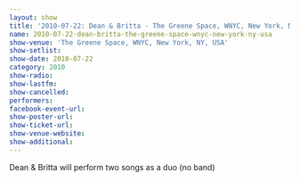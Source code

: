 ```yaml
---
layout: show
title: '2010-07-22: Dean & Britta - The Greene Space, WNYC, New York, NY, USA'
name: 2010-07-22-dean-britta-the-greene-space-wnyc-new-york-ny-usa
show-venue: 'The Greene Space, WNYC, New York, NY, USA'
show-setlist: 
show-date: 2010-07-22
category: 2010
show-radio: 
show-lastfm: 
show-cancelled: 
performers: 
facebook-event-url: 
show-poster-url: 
show-ticket-url: 
show-venue-website: 
show-additional: 
---
```


Dean & Britta will perform two songs as a duo (no band)
